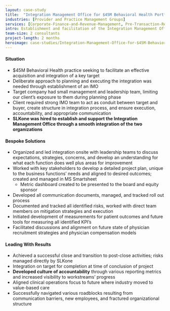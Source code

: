 ```yaml
---
layout: case-study
title:  "Integration Management Office for $45M Behavioral Health Portfolio Company"
industries: [Provider and Practice Management Groups]
services: [Corporate-Finance-and-Revenue-Management, Pre-Transaction-Readiness, Change-Management, Post-Merger-Integration]
intro: Establishment and facilitation of the Integration Management Office (IMO) to assist the successful integration of two of the largest Behavioral Health practices in the region
team-size: 2 consultants
project-length: 2 months
heroimage: case-studies/Integration-Management-Office-for-$45M-Behavioral-Health-Portfolio-Company.jpg
---
```


#### Situation
- $45M Behavioral Health practice seeking to facilitate an effective acquisition and integration of a key target​
- Deliberate approach to planning and executing the integration was needed through establishment of an IMO​
- Target company had small management and leadership team, limiting our client’s exposure to them during planning phase​
- Client required strong IMO team to act as conduit between target and buyer, create structure in integration process, and ensure execution, accountability, and appropriate communication​
- **SLKone was hired to establish and support the Integration Management Office through a smooth integration of the two organizations**

#### Bespoke Solutions
- Organized and led integration onsite with leadership teams to discuss expectations, strategies, concerns, and develop an understanding for what each function does well plus areas for improvement​
- Worked with key stakeholders to develop a detailed project plan, unique to the business functions’ needs and aligned to desired outcomes; created and managed in MS Smartsheet​
  - Metric dashboard created to be presented to the board and equity sponsor​
- Developed all communication documents, managed, and tracked roll out process​
- Documented and tracked all identified risks, worked with direct team members on mitigation strategies and execution​
- Initiated development of measurements for patient outcomes and future tools for measuring all identified KPI’s​
- Facilitated discussions and alignment on future state of physician recruitment strategies and physician compensation models

#### Leading With Results
- Achieved a successful close and transition to post-close activities; risks managed directly by SLKone​
- Integration on target for completion at time of conclusion of project​
- **Developed culture of accountability** through various reporting metrics and increased visibility to workstreams’ progress​
- Aligned clinical operations focus to future where industry moved to value-based care​
- Successfully navigated various roadblocks resulting from communication barriers, new employees, and fractured organizational structure​
